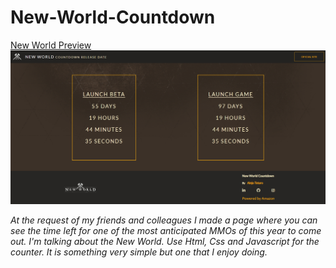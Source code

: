 # New-World-Countdown
[New World Preview](https://newworld-countdown.netlify.app/)
![Preview Page](nw.png)

*At the request of my friends and colleagues I made a page where you can see the time left for one of the most anticipated MMOs of this year to come out. I'm talking about the New World. Use Html, Css and Javascript for the counter. It is something very simple but one that I enjoy doing.*
